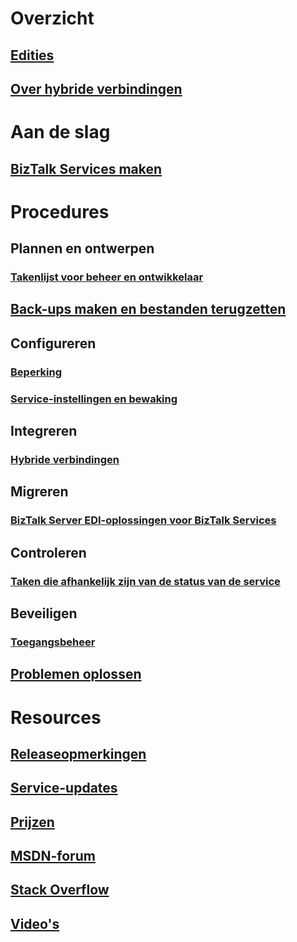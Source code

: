 # Overzicht
## [Edities](biztalk-editions-feature-chart.md)
## [Over hybride verbindingen](integration-hybrid-connection-overview.md)

# Aan de slag
## [BizTalk Services maken](biztalk-provision-services.md)

# Procedures
## Plannen en ontwerpen
### [Takenlijst voor beheer en ontwikkelaar](biztalk-services-administration-and-development-task-list.md)
## [Back-ups maken en bestanden terugzetten](biztalk-backup-restore.md)
## Configureren
### [Beperking](biztalk-throttling-thresholds.md)
### [Service-instellingen en bewaking](biztalk-dashboard-monitor-scale-tabs.md)
## Integreren
### [Hybride verbindingen](integration-hybrid-connection-create-manage.md)
## Migreren
### [BizTalk Server EDI-oplossingen voor BizTalk Services](biztalk-migrating-to-edi-guide.md)
## Controleren
### [Taken die afhankelijk zijn van de status van de service](biztalk-service-state-chart.md)
## Beveiligen
### [Toegangsbeheer](biztalk-issuer-name-issuer-key.md)
## [Problemen oplossen](biztalk-troubleshoot-using-ops-logs.md)

# Resources
## [Releaseopmerkingen](biztalk-release-notes.md)
## [Service-updates](https://azure.microsoft.com/updates/?product=biztalk-services)
## [Prijzen](https://azure.microsoft.com/pricing/details/biztalk-services/)
## [MSDN-forum](https://social.msdn.microsoft.com/Forums/en-US/home?forum=azurebiztalksvcs)
## [Stack Overflow](http://stackoverflow.com/questions/tagged/biztalk-services)
## [Video's](https://azure.microsoft.com/documentation/videos/index/?services=biztalk-services)


<!--HONumber=Feb17_HO3-->


